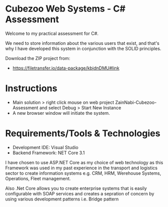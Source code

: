 
# Cubezoo Web Systems - C# Assessment

Welcome to my practical assessment for C#.

We need to store information about the various users that exist, and that's why I have developed this system in conjunction with the SOLID principles.

Download the ZIP project from:
- https://filetransfer.io/data-package/kbjdnDMU#link

# Instructions

- Main solution > right click mouse on web project ZainNabi-Cubezoo-Assessment and select Debug > Start New Instance
- A new browser window will initiate the system.


# Requirements/Tools & Technologies

- Development IDE: Visual Studio
- Backend Framework: NET Core 3.1


I have chosen to use ASP.NET Core as my choice of web technology as this Framework was used in my past experience in the transport and logistics sector to create information systems e.g. CRM, HRM, Werehouse Systems, Operations, Fleet management.

Also .Net Core allows you to create enterprise systems that is easily configurable with SOAP services and creates a sepration of concern by using various development patterns i.e. Bridge pattern


